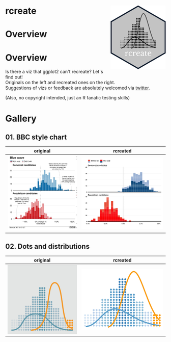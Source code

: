 # rcreate <img src="logo/rcreate_sticker.jpeg" align="right" height="200" />

# Overview

# Overview

Is there a viz that ggplot2 can't recreate? Let's find out!  
Originals on the left and recreated ones on the right.  
Suggestions of vizs or feedback are absolutely welcomed via [twitter](https://twitter.com/haro_ca_).

(Also, no copyright intended, just an R fanatic testing skills)

# Gallery
## 01. BBC style chart
original             |  rcreated
:-------------------------:|:-------------------------:
<img src="01-BBC_style_chart/original_viz.jpeg" width="500" /> | <img src="01-BBC_style_chart/rcreated_viz.jpeg" width="600" /> 

## 02. Dots and distributions
original             |  rcreated
:-------------------------:|:-------------------------:
<img src="02-dots_and_dists/original_viz.jpeg" width="500" /> | <img src="02-dots_and_dists/rcreated_viz.jpeg" width="600" /> 






